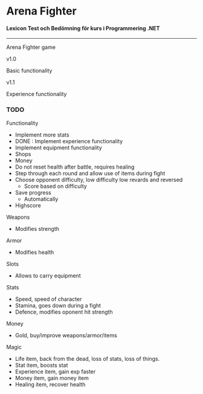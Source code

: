 ﻿# Arena Fighter
#### Lexicon Test och Bedömning för kurs i Programmering .NET
---
Arena Fighter game

v1.0

Basic functionality

v1.1

Experience functionality


### TODO
Functionality
* Implement more stats
* DONE : Implement experience functionality
* Implement equipment functionality
* Shops
* Money
* Do not reset health after battle, requires healing
* Step through each round and allow use of items during fight
* Choose opponent difficulty, low difficulty low revards and reversed
    * Score based on difficulty
* Save progress
    * Automatically
* Highscore

Weapons
* Modifies strength

Armor
* Modifies health

Slots
* Allows to carry equipment

Stats
* Speed, speed of character
* Stamina, goes down during a fight
* Defence, modifies oponent hit strength

Money
* Gold, buy/improve weapons/armor/items

Magic
* Life item, back from the dead, loss of stats, loss of things.
* Stat item, boosts stat
* Experience item, gain exp faster
* Money item, gain money item
* Healing item, recover health

